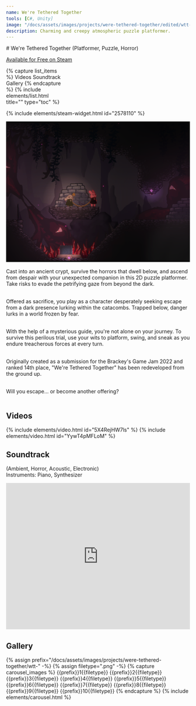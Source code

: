 ```yaml
---
name: We're Tethered Together
tools: [C#, Unity]
image: "/docs/assets/images/projects/were-tethered-together/edited/wtt-1-crop.png"
description: Charming and creepy atmospheric puzzle platformer.
---
```


<div class="row">
<div class="col" style="min-width:300px;" markdown="1">
# We're Tethered Together
(Platformer, Puzzle, Horror)

[Available for Free on Steam](https://store.steampowered.com/app/2578110/Were_Tethered_Together/)
</div>
<div class="col">
</div>
<div class="col" style="max-width:30%;">
{% capture list_items %}
Videos
Soundtrack
Gallery
{% endcapture %}
{% include elements/list.html title="" type="toc" %}
</div>
</div>

{% include elements/steam-widget.html id="2578110" %}

<div class="row">
<div class="col">
<img src="/docs/assets/images/projects/were-tethered-together/edited/wtt-1-crop.png" alt="Title Image">
</div>
<div class="col">

Cast into an ancient crypt, survive the horrors that dwell below, and ascend from despair with your unexpected companion in this 2D puzzle platformer. Take risks to evade the petrifying gaze from beyond the dark.<br><br>

Offered as sacrifice, you play as a character desperately seeking escape from a dark presence lurking within the catacombs. Trapped below, danger lurks in a world frozen by fear.<br><br>

With the help of a mysterious guide, you're not alone on your journey. To survive this perilous trial, use your wits to platform, swing, and sneak as you endure treacherous forces at every turn.<br><br>

Originally created as a submission for the Brackey's Game Jam 2022 and ranked 14th place, "We're Tethered Together" has been redeveloped from the ground up.<br><br>

Will you escape... or become another offering?<br><br>
</div>
</div>


## Videos
{% include elements/video.html id="5X4RejHW7ls" %}
{% include elements/video.html id="YywT4pMFLoM" %}

## Soundtrack
(Ambient, Horror, Acoustic, Electronic)\
Instruments: Piano, Synthesizer

<div><iframe width="100%" height="400" scrolling="no" frameborder="no" allow="autoplay" src="https://w.soundcloud.com/player/?url=https%3A//api.soundcloud.com/playlists/1715670969&color=%23ff92b0&auto_play=false&hide_related=false&show_comments=true&show_user=true&show_reposts=false&show_teaser=true"></iframe></div>

## Gallery
{% assign prefix="/docs/assets/images/projects/were-tethered-together/wtt-" -%}
{% assign filetype=".png" -%}
{% capture carousel_images %}
{{prefix}}1{{filetype}}
{{prefix}}2{{filetype}}
{{prefix}}3{{filetype}}
{{prefix}}4{{filetype}}
{{prefix}}5{{filetype}}
{{prefix}}6{{filetype}}
{{prefix}}7{{filetype}}
{{prefix}}8{{filetype}}
{{prefix}}9{{filetype}}
{{prefix}}10{{filetype}}
{% endcapture %}
{% include elements/carousel.html %}
